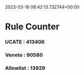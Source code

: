 2023-03-18 08:42:13.732744+00:00
# Rule Counter 
 ### UCATE : 413406

 ### Veneto : 90580

 ### Allowlist : 13929